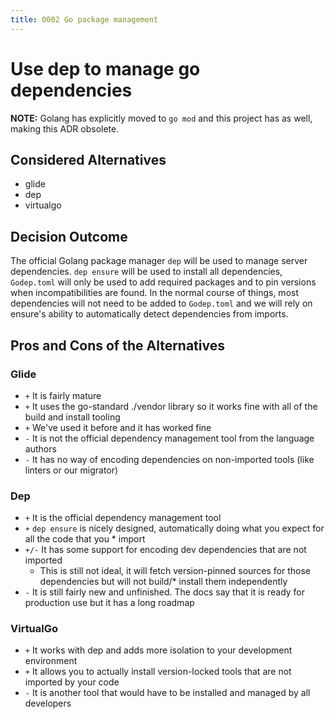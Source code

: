 ```yaml
---
title: 0002 Go package management
---
```


# Use dep to manage go dependencies

**NOTE:** Golang has explicitly moved to `go mod` and this project has as well, making this ADR obsolete.

## Considered Alternatives

* glide
* dep
* virtualgo

## Decision Outcome

The official Golang package manager `dep` will be used to manage server dependencies. `dep ensure` will be used to install all dependencies, `Godep.toml` will only be used to add required packages and to pin versions when incompatibilities are found. In the normal course of things, most dependencies will not need to be added to `Godep.toml` and we will rely on ensure's ability to automatically detect dependencies from imports.

## Pros and Cons of the Alternatives

### Glide

* `+` It is fairly mature
* `+` It uses the go-standard ./vendor library so it works fine with all of the build and install tooling
* `+` We've used it before and it has worked fine
* `-` It is not the official dependency management tool from the language authors
* `-` It has no way of encoding dependencies on non-imported tools (like linters or our migrator)

### Dep

* `+` It is the official dependency management tool
* `+` `dep ensure` is nicely designed, automatically doing what you expect for all the code that you * import
* `+/-` It has some support for encoding dev dependencies that are not imported
  * This is still not ideal, it will fetch version-pinned sources for those dependencies but will not build/* install them independently
* `-` It is still fairly new and unfinished. The docs say that it is ready for production use but it has a long roadmap

### VirtualGo

* `+` It works with dep and adds more isolation to your development environment
* `+` It allows you to actually install version-locked tools that are not imported by your code
* `-` It is another tool that would have to be installed and managed by all developers
